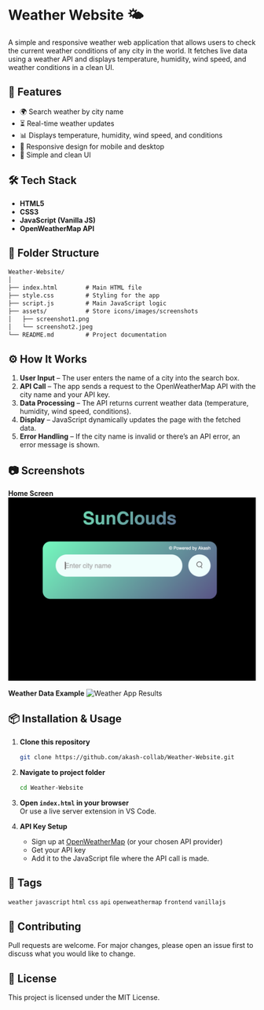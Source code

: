 # Weather Website 🌤️

A simple and responsive weather web application that allows users to check the current weather conditions of any city in the world. It fetches live data using a weather API and displays temperature, humidity, wind speed, and weather conditions in a clean UI.

## 🚀 Features
- 🌍 Search weather by city name
- ⏳ Real-time weather updates
- 📊 Displays temperature, humidity, wind speed, and conditions
- 📱 Responsive design for mobile and desktop
- 🎨 Simple and clean UI

## 🛠️ Tech Stack
- **HTML5**
- **CSS3**
- **JavaScript (Vanilla JS)**
- **OpenWeatherMap API**

## 📂 Folder Structure
```
Weather-Website/
│
├── index.html        # Main HTML file
├── style.css         # Styling for the app
├── script.js         # Main JavaScript logic
├── assets/           # Store icons/images/screenshots
│   ├── screenshot1.png
│   └── screenshot2.jpeg
└── README.md         # Project documentation
```

## ⚙️ How It Works
1. **User Input** – The user enters the name of a city into the search box.
2. **API Call** – The app sends a request to the OpenWeatherMap API with the city name and your API key.
3. **Data Processing** – The API returns current weather data (temperature, humidity, wind speed, conditions).
4. **Display** – JavaScript dynamically updates the page with the fetched data.
5. **Error Handling** – If the city name is invalid or there’s an API error, an error message is shown.

## 📷 Screenshots

**Home Screen**
![Weather App Home](assets/screenshot1.png)

**Weather Data Example**
![Weather App Results](assets/screenshot2.jpeg)

## 📦 Installation & Usage

1. **Clone this repository**
   ```bash
   git clone https://github.com/akash-collab/Weather-Website.git
   ```

2. **Navigate to project folder**
   ```bash
   cd Weather-Website
   ```

3. **Open `index.html` in your browser**  
   Or use a live server extension in VS Code.

4. **API Key Setup**
   - Sign up at [OpenWeatherMap](https://openweathermap.org/) (or your chosen API provider)
   - Get your API key
   - Add it to the JavaScript file where the API call is made.

## 📌 Tags
`weather` `javascript` `html` `css` `api` `openweathermap` `frontend` `vanillajs`

## 🤝 Contributing
Pull requests are welcome. For major changes, please open an issue first to discuss what you would like to change.

## 📜 License
This project is licensed under the MIT License.
